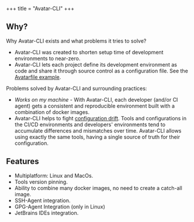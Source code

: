 +++
title = "Avatar-CLI"
+++

## Why?

Why Avatar-CLI exists and what problems it tries to solve?

- Avatar-CLI was created to shorten setup time of development environments to
  near-zero.
- Avatar-CLI lets each project define its development environment as code and
  share it through source control as a configuration file. See the
  [Avatarfile example](https://gitlab.com/avatar-cli/avatar-cli#avatarfile-example).

Problems solved by Avatar-CLI and surrounding practices:

- *Works on my machine* - With Avatar-CLI, each developer (and/or CI agent) gets
  a consistent and reproducible environment built with a combination of docker
  images.
- Avatar-CLI helps to fight
  [configuration drift](https://martinfowler.com/bliki/ConfigurationSynchronization.html).
  Tools and configurations in the CI/CD environments and developers'
  environments tend to accumulate differences and mismatches over time.
  Avatar-CLI allows using exactly the same tools, having a single source of
  truth for their configuration.

## Features

- Multiplatform: Linux and MacOs.
- Tools version pinning. 
- Ability to combine many docker images, no need to create a catch-all image.
- SSH-Agent integration.
- GPG-Agent Integration (only in Linux)
- JetBrains IDEs integration.
